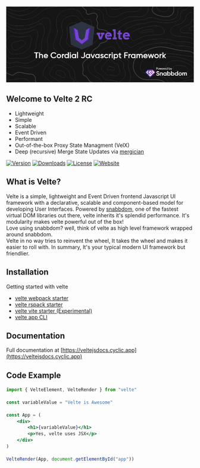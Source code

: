 [![Velte banner](https://github.com/RoDDy18/velte/blob/main/logo/velte-banner.png?raw=true)](https://veltejs.cyclic.app)

## Welcome to Velte 2 RC

* Lightweight
* Simple
* Scalable
* Event Driven
* Performant
* Out-of-the-box Proxy State Managment (VelX)
* Deep (recursive) Merge State Updates via [mergician](https://www.npmjs.com/package/mergician)

<p>
<a href="https://www.npmjs.com/package/velte"><img src="https://img.shields.io/badge/npm-v2.0.0%20rc.0-purple?logo=npm&logoColor=fff&style=flat&colorA=18181B&colorB=7446CE" alt="Version"></a>
<a href="https://www.npmjs.com/package/velte"><img src="https://img.shields.io/npm/dm/velte?style=flat&colorA=18181B&colorB=7446CE" alt="Downloads"></a>
<a href="https://github.com/RoDDy18/velte/blob/main/LICENSE"><img src="https://img.shields.io/badge/License-MIT-limegreen.svg?style=flat&colorA=18181B&colorB=7446CE" alt="License"></a>
<a href="https://veltejs.cyclic.app"><img src="https://img.shields.io/badge/Open%20Documentation-18181B" alt="Website"></a>
</p>

## What is Velte?
Velte is a simple, lightweight and Event Driven frontend Javascript UI framework with a declarative, scalable and component-based model for developing User Interfaces. Powered by [snabbdom](https://www.npmjs.com/package/snabbdom), one of the fastest virtual DOM libraries out there, velte inherits it's splendid performance. It's modularity makes velte powerful out of the box!<br/>
Love using snabbdom? well, think of velte as high level framework wrapped around snabbdom.<br/>
Velte in no way tries to reinvent the wheel, It takes the wheel and makes it easier to roll with. In summary, It's your typical modern UI framework but friendlier.

## Installation
Getting started with velte
* [velte webpack starter](https://github.com/RoDDy18/velte-webpack-starter)
* [velte rspack starter](https://github.com/RoDDy18/velte-rspack-starter)
* [velte vite starter (Experimental)](https://github.com/RoDDy18/velte-vite-starter)
* [velte app CLI](https://www.npmjs.com/package/create-velte-app)

## Documentation

Full documentation at [https://veltejsdocs.cyclic.app](https://veltejsdocs.cyclic.app)


## Code Example

```jsx
import { VelteElement, VelteRender } from "velte"

const variableValue = "Velte is Awesome"

const App = (
    <div>
        <h1>{variableValue}</h1>
        <p>Yes, velte uses JSX</p>
    </div>
)

VelteRender(App, document.getElementById("app"))
```
